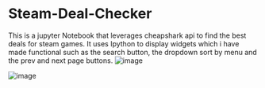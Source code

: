 # Steam-Deal-Checker
This is a jupyter Notebook that leverages cheapshark api to find the best deals for steam games. It uses Ipython to display widgets which i have made functional such as the search button, the dropdown sort by menu and the prev and next page buttons. 
![image](https://github.com/LukeGirvan/Steam-Deal-Checker/assets/126108451/bc4e229b-48ad-45a4-b17d-329a4bc0b44d)

![image](https://github.com/LukeGirvan/Steam-Deal-Checker/assets/126108451/6fae1218-3926-4b31-a27e-46792e6e17dc)
